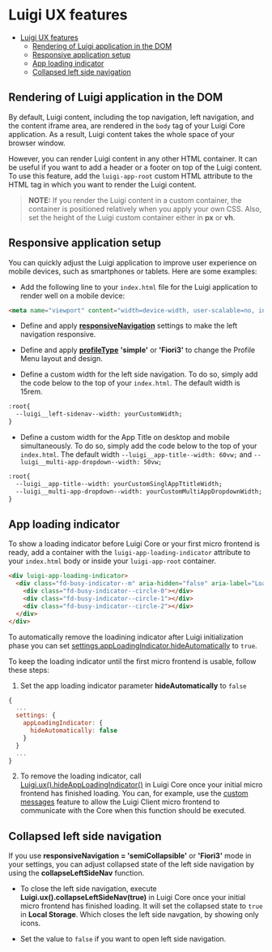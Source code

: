 <!-- meta
{
  "node": {
    "label": "UI features",
    "category": {
      "label": "Luigi Core",
      "collapsible": true
    },
    "metaData": {
      "categoryPosition": 2,
      "position": 9
    }
  }
}
meta -->


# Luigi UX features

- [Luigi UX features](#luigi-ux-features)
  - [Rendering of Luigi application in the DOM](#rendering-of-luigi-application-in-the-dom)
  - [Responsive application setup](#responsive-application-setup)
  - [App loading indicator](#app-loading-indicator)
  - [Collapsed left side navigation](#collapsed-left-side-navigation)

## Rendering of Luigi application in the DOM

By default, Luigi content, including the top navigation, left navigation, and the content iframe area, are rendered in the `body` tag of your Luigi Core application. As a result, Luigi content takes the whole space of your browser window.

However, you can render Luigi content in any other HTML container. It can be useful if you want to add a header or a footer on top of the Luigi content. To use this feature, add the `luigi-app-root` custom HTML attribute to the HTML tag in which you want to render the Luigi content.

<!-- add-attribute:class:warning -->
>**NOTE:** If you render the Luigi content in a custom container, the container is positioned relatively when you apply your own CSS. Also, set the height of the Luigi custom container either in **px** or **vh**.

<!-- keywords: render in div, load in custom container, add own header or footer -->

## Responsive application setup

You can quickly adjust the Luigi application to improve user experience on mobile devices, such as smartphones or tablets. Here are some examples:

* Add the following line to your `index.html` file for the Luigi application to render well on a mobile device:

```html
<meta name="viewport" content="width=device-width, user-scalable=no, initial-scale=1, maximum-scale=1, minimum-scale=1">
```

* Define and apply [**responsiveNavigation**](general-settings.md#responsivenavigation) settings to make the left navigation responsive.

* Define and apply [**profileType**](general-settings.md#profiletype) **'simple'**  or **'Fiori3'** to change the Profile Menu layout and design.

* Define a custom width for the left side navigation. To do so, simply add the code below to the top of your `index.html`. The default width is 15rem.

```html
:root{
  --luigi__left-sidenav--width: yourCustomWidth;
}
```
* Define a custom width for the App Title on desktop and mobile simultaneously. To do so, simply add the code below to the top of your `index.html`. The default width  `--luigi__app-title--width: 60vw;` and `--luigi__multi-app-dropdown--width: 50vw;`

```html
:root{
  --luigi__app-title--width: yourCustomSinglAppTtitleWidth;
  --luigi__multi-app-dropdown--width: yourCustomMultiAppDropdownWidth;
}
```

## App loading indicator

To show a loading indicator before Luigi Core or your first micro frontend is ready, add a container with the `luigi-app-loading-indicator` attribute to your `index.html` body or inside your `luigi-app-root` container.

```html
<div luigi-app-loading-indicator>
  <div class="fd-busy-indicator--m" aria-hidden="false" aria-label="Loading">
    <div class="fd-busy-indicator--circle-0"></div>
    <div class="fd-busy-indicator--circle-1"></div>
    <div class="fd-busy-indicator--circle-2"></div>
  </div>
</div>
```

To automatically remove the loadining indicator after Luigi initialization phase you can set [settings.appLoadingIndicator.hideAutomatically](navigation-parameters-reference.md#loadingindicatorhideautomatically) to `true`.

To keep the loading indicator until the first micro frontend is usable, follow these steps:

1. Set the app loading indicator parameter **hideAutomatically** to `false`

```javascript
{
  ...
  settings: {
    appLoadingIndicator: {
      hideAutomatically: false
    }
  }
  ...
}
```
2. To remove the loading indicator, call [Luigi.ux().hideAppLoadingIndicator()](./luigi-core-api.md#hideAppLoadingIndicator) in Luigi Core once your initial micro frontend has finished loading. You can, for example, use the [custom messages](./communication.md#custom-messages) feature to allow the Luigi Client micro frontend to communicate with the Core when this function should be executed.

## Collapsed left side navigation

If you use **responsiveNavigation = 'semiCollapsible'**  or **'Fiori3'** mode in your settings, you can adjust collapsed state of the left side navigation by using the **collapseLeftSideNav** function.

* To close the left side navigation, execute **Luigi.ux().collapseLeftSideNav(true)** in Luigi Core once your initial micro frontend has finished loading. It will set the collapsed state to `true` in **Local Storage**. Which closes the left side navgation, by showing only icons.

* Set the value to `false` if you want to open left side navigation.
